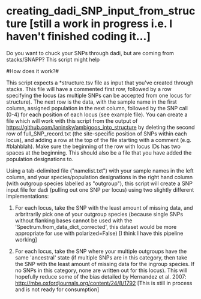 # creating_dadi_SNP_input_from_structure [still a work in progress i.e. I haven't finished coding it...]
Do you want to chuck your SNPs through dadi, but are coming from stacks/SNAPP? This script might help

#How does it work?#

This script expects a *structure.tsv file as input that you've created through stacks. This file will have a commented first row, followed by a row specifying the locus (as multiple SNPs can be accepted from one locus for structure). The next row is the data, with the sample name in the first column, assigned population in the next column, followed by the SNP call (0-4) for each position of each locus (see example file). You can create a file which will work with this script from the output of https://github.com/laninsky/ambigoos_into_structure by deleting the second row of full_SNP_record.txt (the site-specific position of SNPs within each locus), and adding a row at the top of the file starting with a comment (e.g. #blahblah). Make sure the beginning of the row with locus IDs has two spaces at the beginning. This should also be a file that you have added the population designations to.

Using a tab-delimited file ("namelist.txt") with your sample names in the left column, and your species/population designations in the right hand column (with outgroup species labelled as "outgroup"), this script will create a SNP input file for dadi (pulling out one SNP per locus) using two slightly different implementations:

1) For each locus, take the SNP with the least amount of missing data, and arbritrarily pick one of your outgroup species (because single SNPs without flanking bases cannot be used with the 'Spectrum.from_data_dict_corrected', this dataset would be more appropriate for use with polarized=False) [I think I have this pipeline working]

2) For each locus, take the SNP where your multiple outgroups have the same 'ancestral' state (if multiple SNPs are in this category, then take the SNP with the least amount of missing data for the ingroup species. If no SNPs in this category, none are written out for this locus). This will hopefully reduce some of the bias detailed by Hernandez et al. 2007: http://mbe.oxfordjournals.org/content/24/8/1792 [This is still in process and is not ready for consumption]

